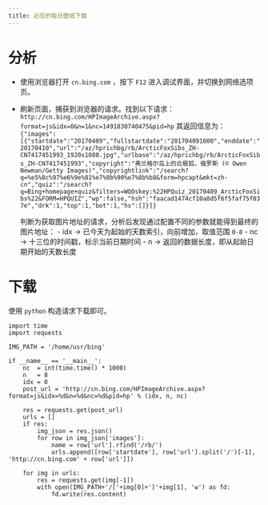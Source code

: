 ```yaml
---
title: 必应的每日壁纸下载
---
```


# 分析

- 使用浏览器打开 `cn.bing.com` ，按下 `F12` 进入调试界面，并切换到网络选项页。
- 刷新页面，捕获到浏览器的请求。找到以下请求：
	`http://cn.bing.com/HPImageArchive.aspx?format=js&idx=0&n=1&nc=1491830740475&pid=hp`
	其返回信息为：
	`{"images":[{"startdate":"20170409","fullstartdate":"201704091600","enddate":"20170410","url":"/az/hprichbg/rb/ArcticFoxSibs_ZH-CN7417451993_1920x1080.jpg","urlbase":"/az/hprichbg/rb/ArcticFoxSibs_ZH-CN7417451993","copyright":"弗兰格尔岛上的北极狐，俄罗斯 (© Owen Newman/Getty Images)","copyrightlink":"/search?q=%e5%8c%97%e6%9e%81%e7%8b%90%e7%8b%b8&form=hpcapt&mkt=zh-cn","quiz":"/search?q=Bing+homepage+quiz&filters=WQOskey:%22HPQuiz_20170409_ArcticFoxSibs%22&FORM=HPQUIZ","wp":false,"hsh":"faacad1474cf10a8d5f6f5faf75f037e","drk":1,"top":1,"bot":1,"hs":[]}]}`
	
	判断为获取图片地址的请求，分析后发现通过配置不同的参数就能得到最终的图片地址：
		- idx -> 已今天为起始的天数索引，向前增加，取值范围 `0-8`
		- nc -> 十三位的时间戳，标示当前日期时间
		- n -> 返回的数据长度，即从起始日期开始的天数长度

# 下载

使用 `python` 构造请求下载即可。

```
import time
import requests

IMG_PATH = '/home/usr/bing'

if __name__ == '__main__':
	nc  = int(time.time() * 1000)
	n   = 8
	idx = 0
	post_url = 'http://cn.bing.com/HPImageArchive.aspx?format=js&idx=%d&n=%d&nc=%d&pid=hp' % (idx, n, nc)

	res = requests.get(post_url)
	urls = []
	if res:
		img_json = res.json()
		for row in img_json['images']:
			name = row['url'].rfind('/rb/')
			urls.append([row['startdate'], row['url'].split('/')[-1], 'http://cn.bing.com' + row['url']])

	for img in urls:
		res = requests.get(img[-1])
		with open(IMG_PATH+'/['+img[0]+']'+img[1], 'w') as fd:
			fd.write(res.content)

```


